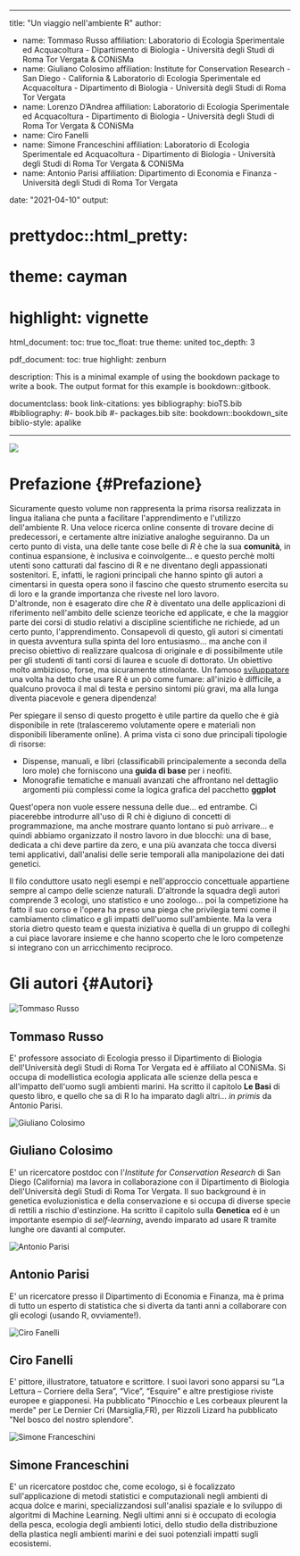 
--- 
title: "Un viaggio nell'ambiente R"
author: 
- name: Tommaso Russo
  affiliation: Laboratorio di Ecologia Sperimentale ed Acquacoltura - Dipartimento di Biologia - Università degli Studi di Roma Tor Vergata & CONiSMa
- name: Giuliano Colosimo
  affiliation: Institute for Conservation Research - San Diego - California & Laboratorio di Ecologia Sperimentale ed Acquacoltura - Dipartimento di Biologia - Università degli Studi di Roma Tor Vergata 
- name: Lorenzo D’Andrea
  affiliation: Laboratorio di Ecologia Sperimentale ed Acquacoltura - Dipartimento di Biologia - Università degli Studi di Roma Tor Vergata & CONiSMa
- name: Ciro Fanelli
- name: Simone Franceschini
  affiliation: Laboratorio di Ecologia Sperimentale ed Acquacoltura - Dipartimento di Biologia - Università degli Studi di Roma Tor Vergata & CONiSMa
- name: Antonio Parisi
  affiliation: Dipartimento di Economia e Finanza - Università degli Studi di Roma Tor Vergata 

date: "2021-04-10"
output:
#  prettydoc::html_pretty:
#    theme: cayman
#    highlight: vignette
    
  html_document:
    toc: true
    toc_float: true
    theme: united
    toc_depth: 3
    
  pdf_document:
    toc: true
    highlight: zenburn
    
description: This is a minimal example of using the bookdown package to write a book.
  The output format for this example is bookdown::gitbook.

documentclass: book
link-citations: yes
bibliography: bioTS.bib
#bibliography:
#- book.bib
#- packages.bib
site: bookdown::bookdown_site
biblio-style: apalike

---




![](Images/1R.png)

# Prefazione {#Prefazione}

Sicuramente questo volume non rappresenta la prima risorsa realizzata in lingua italiana che punta a facilitare l'apprendimento e l'utilizzo dell'ambiente R. Una veloce ricerca online consente di trovare decine di predecessori, e certamente altre iniziative analoghe seguiranno. Da un certo punto di vista, una delle tante cose belle di *R* è che la sua **comunità**, in continua espansione, è inclusiva e coinvolgente... e questo perchè molti utenti sono catturati dal fascino di R e ne diventano degli appassionati sostenitori. E, infatti, le ragioni principali che hanno spinto gli autori a cimentarsi in questa opera sono il fascino che questo strumento esercita su di loro e la grande importanza che riveste nel loro lavoro.   
D'altronde, non è esagerato dire che *R* è diventato una delle applicazioni di riferimento nell'ambito delle scienze teoriche ed applicate, e che la maggior parte dei corsi di studio relativi a discipline scientifiche ne richiede, ad un certo punto, l'apprendimento. Consapevoli di questo, gli autori si cimentati in questa avventura sulla spinta del loro entusiasmo... ma anche con il preciso obiettivo di realizzare qualcosa di originale e di possibilmente utile per gli studenti di tanti corsi di laurea e scuole di dottorato. Un obiettivo molto ambizioso, forse, ma sicuramente stimolante.
Un famoso [sviluppatore](http://gotocon.com/dl/goto-aar-2012/slides/JohnCook_TheRLanguageTheGoodTheBadAndTheUgly.pdf) una volta ha detto che usare R è un pò come fumare: all'inizio è difficile, a qualcuno provoca il mal di testa e persino sintomi più gravi, ma alla lunga diventa piacevole e genera dipendenza! 

Per spiegare il senso di questo progetto è utile partire da quello che è già disponibile in rete (tralasceremo volutamente opere e materiali non disponibili liberamente online). A prima vista ci sono due principali tipologie di risorse:

* Dispense, manuali, e libri (classificabili principalemente a seconda della loro mole) che forniscono una **guida di base** per i neofiti.
* Monografie tematiche e manuali avanzati che affrontano nel dettaglio argomenti più complessi come la logica grafica del pacchetto **ggplot**

Quest'opera non vuole essere nessuna delle due... ed entrambe. Ci piacerebbe introdurre all'uso di R chi è digiuno di concetti di programmazione, ma anche mostrare quanto lontano si può arrivare... e quindi abbiamo organizzato il nostro lavoro in due blocchi: una di base, dedicata a chi deve partire da zero, e una più avanzata che tocca diversi temi applicativi, dall'analisi delle serie temporali alla manipolazione dei dati genetici.

Il filo conduttore usato negli esempi e nell'approccio concettuale appartiene sempre al campo delle scienze naturali. D'altronde la squadra degli autori comprende 3 ecologi, uno statistico e uno zoologo... poi la competizione ha fatto il suo corso e l'opera ha preso una piega che privilegia temi come il cambiamento climatico e gli impatti dell'uomo sull'ambiente. Ma la vera storia dietro questo team e questa iniziativa è quella di un gruppo di colleghi a cui piace lavorare insieme e che hanno scoperto che le loro competenze si integrano con un arricchimento reciproco.

# Gli autori {#Autori}
![**Tommaso Russo**](Images/russo.jpg)

## Tommaso Russo

E' professore associato di Ecologia presso il Dipartimento di Biologia dell'Università degli Studi di Roma Tor Vergata ed è affiliato al CONiSMa. Si occupa di modellistica ecologia applicata alle scienze della pesca e all'impatto dell'uomo sugli ambienti marini. Ha scritto il capitolo **Le Basi** di questo libro, e quello che sa di R lo ha imparato dagli altri... _in primis_ da Antonio Parisi.

![**Giuliano Colosimo**](Images/GIguana.jpg)

## Giuliano Colosimo

E' un ricercatore postdoc con l'*Institute for Conservation Research* di San Diego (California) ma lavora in collaborazione con il Dipartimento di Biologia dell'Università degli Studi di Roma Tor Vergata. Il suo background è in genetica evoluzionistica e della conservazione e si occupa di diverse specie di rettili a rischio d'estinzione. Ha scritto il capitolo sulla **Genetica** ed è un importante esempio di _self-learning_, avendo imparato ad usare R tramite lunghe ore davanti al computer.


![**Antonio Parisi**](Images/parisi.jpg)

## Antonio Parisi

E' un ricercatore presso il Dipartimento di Economia e Finanza, ma è prima di tutto un esperto di statistica che si diverta da tanti anni a collaborare con gli ecologi (usando R, ovviamente!).


![**Ciro Fanelli**](Images/fotofanelli.jpg)

## Ciro Fanelli

E' pittore, illustratore, tatuatore e scrittore. 
I suoi lavori sono apparsi su “La Lettura – Corriere della Sera”, “Vice”, “Esquire” e altre prestigiose riviste europee e giapponesi. 
Ha pubblicato "Pinocchio e Les corbeaux pleurent la merde" per Le Dernier Cri (Marsiglia,FR), per Rizzoli Lizard ha pubblicato "Nel bosco del nostro splendore".



![**Simone Franceschini**](Images/franceschini.jpg) 

## Simone Franceschini

E' un ricercatore postdoc che, come ecologo, si è focalizzato sull'applicazione di metodi statistici e computazionali negli ambienti di acqua dolce e marini, specializzandosi sull'analisi spaziale e lo sviluppo di algoritmi di Machine Learning. Negli ultimi anni si è occupato di ecologia della pesca, ecologia degli ambienti lotici, dello studio della distribuzione della plastica negli ambienti marini e dei suoi potenziali impatti sugli ecosistemi.




